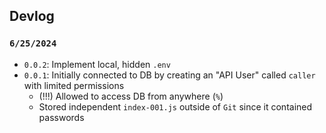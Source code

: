 


## Devlog

### `6/25/2024`
- `0.0.2`: Implement local, hidden `.env`
- `0.0.1`: Initially connected to DB by creating an "API User" called `caller` with limited permissions
    - (!!!) Allowed to access DB from anywhere (`%`)
    - Stored independent `index-001.js` outside of `Git` since it contained passwords

